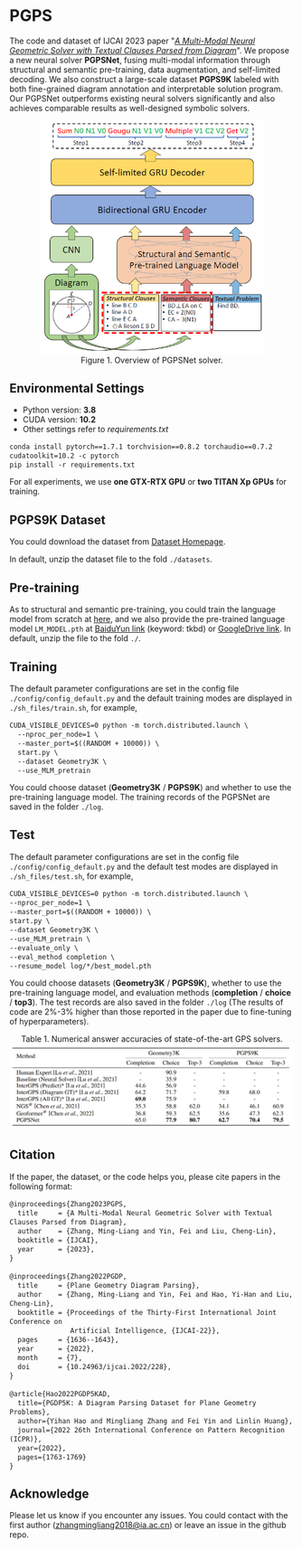 # PGPS
The code and dataset of IJCAI 2023 paper "[*A Multi-Modal Neural Geometric Solver with Textual Clauses Parsed from Diagram*](https://arxiv.org/abs/2302.11097)". We propose a new neural solver **PGPSNet**, fusing multi-modal information through structural and semantic
pre-training, data augmentation, and self-limited decoding. We also construct a large-scale dataset **PGPS9K** labeled with both fine-grained diagram annotation and interpretable solution program. Our PGPSNet outperforms existing neural solvers significantly and also achieves comparable results as well-designed symbolic solvers.

<div align=center>
	<img width="400" src="images\PGDPNet.png">
</div>
<div align=center>
	Figure 1. Overview of PGPSNet solver.
</div>


## Environmental Settings
- Python version: **3.8**
- CUDA version: **10.2**
- Other settings refer to *requirements.txt*
```
conda install pytorch==1.7.1 torchvision==0.8.2 torchaudio==0.7.2 cudatoolkit=10.2 -c pytorch
pip install -r requirements.txt
```
For all experiments, we use **one GTX-RTX GPU** or **two TITAN Xp GPUs** for training. 

## PGPS9K Dataset
You could download the dataset from [Dataset Homepage](http://www.nlpr.ia.ac.cn/databases/CASIA-PGPS9K).

In default, unzip the dataset file to the fold `./datasets`.

## Pre-training
As to structural and semantic pre-training, you could train the language model from scratch at [here](https://github.com/mingliangzhang2018/PGPS-Pretraining), and we also provide the pre-trained language model `LM_MODEL.pth` at [BaiduYun link](https://pan.baidu.com/s/1dVdFCVVeXDORDe5q5xpbzw) (keyword: tkbd) or [GoogleDrive link](https://drive.google.com/file/d/1h4OPMSq71aneCRWwB7muRwdsClYwXE0V/view?usp=sharing). In default, unzip the file to the fold `./`.

## Training

The default parameter configurations are set in the config file `./config/config_default.py` and the 
default training modes are displayed in `./sh_files/train.sh`, for example,

```
CUDA_VISIBLE_DEVICES=0 python -m torch.distributed.launch \
  --nproc_per_node=1 \
  --master_port=$((RANDOM + 10000)) \
  start.py \
  --dataset Geometry3K \
  --use_MLM_pretrain
```

You could choose dataset (**Geometry3K** / **PGPS9K**)  and whether to use the pre-training language model. The training records of the PGPSNet are saved in the folder `./log`.

## Test

The default parameter configurations are set in the config file `./config/config_default.py` and the 
default test modes are displayed in `./sh_files/test.sh`, for example,

```
CUDA_VISIBLE_DEVICES=0 python -m torch.distributed.launch \
--nproc_per_node=1 \
--master_port=$((RANDOM + 10000)) \
start.py \
--dataset Geometry3K \
--use_MLM_pretrain \
--evaluate_only \
--eval_method completion \
--resume_model log/*/best_model.pth
```
You could choose datasets (**Geometry3K** / **PGPS9K**), whether to use the pre-training language model, and evaluation methods (**completion** / **choice** / **top3**). The test records are also saved in the folder `./log` (The results of code are 2%-3% higher than those reported in the paper due to fine-tuning of hyperparameters). 

<div align=center>
	Table 1. Numerical answer accuracies of state-of-the-art GPS solvers.
</div>
<div align=center>
	<img width="700" src="images\results.png">
</div>


## Citation

If the paper, the dataset, or the code helps you, please cite papers in the following format:
```
@inproceedings{Zhang2023PGPS,
  title     = {A Multi-Modal Neural Geometric Solver with Textual Clauses Parsed from Diagram},
  author    = {Zhang, Ming-Liang and Yin, Fei and Liu, Cheng-Lin},
  booktitle = {IJCAI},
  year      = {2023},
}

@inproceedings{Zhang2022PGDP,
  title     = {Plane Geometry Diagram Parsing},
  author    = {Zhang, Ming-Liang and Yin, Fei and Hao, Yi-Han and Liu, Cheng-Lin},
  booktitle = {Proceedings of the Thirty-First International Joint Conference on
               Artificial Intelligence, {IJCAI-22}},
  pages     = {1636--1643},
  year      = {2022},
  month     = {7},
  doi       = {10.24963/ijcai.2022/228},
}

@article{Hao2022PGDP5KAD,
  title={PGDP5K: A Diagram Parsing Dataset for Plane Geometry Problems},
  author={Yihan Hao and Mingliang Zhang and Fei Yin and Linlin Huang},
  journal={2022 26th International Conference on Pattern Recognition (ICPR)},
  year={2022},
  pages={1763-1769}
}
```

## Acknowledge
Please let us know if you encounter any issues. You could contact with the first author (zhangmingliang2018@ia.ac.cn) or leave an issue in the github repo.